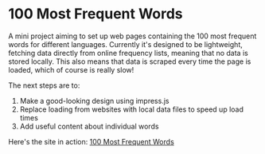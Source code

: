# 100 Most Frequent Words

A mini project aiming to set up web pages containing the 100 most frequent words for different languages. Currently it's designed to be lightweight, fetching data directly from online frequency lists, meaning that no data is stored locally. This also means that data is scraped every time the page is loaded, which of course is really slow!

The next steps are to:

1. Make a good-looking design using impress.js
2. Replace loading from websites with local data files to speed up load times
3. Add useful content about individual words

Here's the site in action: [100 Most Frequent  Words](http://svanevik.me/most-frequent-words)
